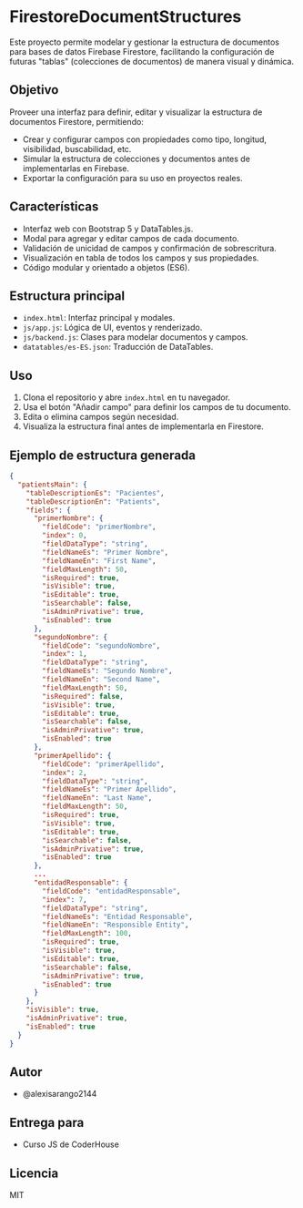 # FirestoreDocumentStructures

Este proyecto permite modelar y gestionar la estructura de documentos para bases de datos Firebase Firestore, facilitando la configuración de futuras "tablas" (colecciones de documentos) de manera visual y dinámica.

## Objetivo

Proveer una interfaz para definir, editar y visualizar la estructura de documentos Firestore, permitiendo:
- Crear y configurar campos con propiedades como tipo, longitud, visibilidad, buscabilidad, etc.
- Simular la estructura de colecciones y documentos antes de implementarlas en Firebase.
- Exportar la configuración para su uso en proyectos reales.

## Características
- Interfaz web con Bootstrap 5 y DataTables.js.
- Modal para agregar y editar campos de cada documento.
- Validación de unicidad de campos y confirmación de sobrescritura.
- Visualización en tabla de todos los campos y sus propiedades.
- Código modular y orientado a objetos (ES6).

## Estructura principal
- `index.html`: Interfaz principal y modales.
- `js/app.js`: Lógica de UI, eventos y renderizado.
- `js/backend.js`: Clases para modelar documentos y campos.
- `datatables/es-ES.json`: Traducción de DataTables.

## Uso
1. Clona el repositorio y abre `index.html` en tu navegador.
2. Usa el botón "Añadir campo" para definir los campos de tu documento.
3. Edita o elimina campos según necesidad.
4. Visualiza la estructura final antes de implementarla en Firestore.

## Ejemplo de estructura generada
```json
{
  "patientsMain": {
    "tableDescriptionEs": "Pacientes",
    "tableDescriptionEn": "Patients",
    "fields": {
      "primerNombre": {
        "fieldCode": "primerNombre",
        "index": 0,
        "fieldDataType": "string",
        "fieldNameEs": "Primer Nombre",
        "fieldNameEn": "First Name",
        "fieldMaxLength": 50,
        "isRequired": true,
        "isVisible": true,
        "isEditable": true,
        "isSearchable": false,
        "isAdminPrivative": true,
        "isEnabled": true
      },
      "segundoNombre": {
        "fieldCode": "segundoNombre",
        "index": 1,
        "fieldDataType": "string",
        "fieldNameEs": "Segundo Nombre",
        "fieldNameEn": "Second Name",
        "fieldMaxLength": 50,
        "isRequired": false,
        "isVisible": true,
        "isEditable": true,
        "isSearchable": false,
        "isAdminPrivative": true,
        "isEnabled": true
      },
      "primerApellido": {
        "fieldCode": "primerApellido",
        "index": 2,
        "fieldDataType": "string",
        "fieldNameEs": "Primer Apellido",
        "fieldNameEn": "Last Name",
        "fieldMaxLength": 50,
        "isRequired": true,
        "isVisible": true,
        "isEditable": true,
        "isSearchable": false,
        "isAdminPrivative": true,
        "isEnabled": true
      },
      ...
      "entidadResponsable": {
        "fieldCode": "entidadResponsable",
        "index": 7,
        "fieldDataType": "string",
        "fieldNameEs": "Entidad Responsable",
        "fieldNameEn": "Responsible Entity",
        "fieldMaxLength": 100,
        "isRequired": true,
        "isVisible": true,
        "isEditable": true,
        "isSearchable": false,
        "isAdminPrivative": true,
        "isEnabled": true
      }
    },
    "isVisible": true,
    "isAdminPrivative": true,
    "isEnabled": true
  }
}
```

## Autor
- @alexisarango2144

## Entrega para
- Curso JS de CoderHouse

## Licencia
MIT

